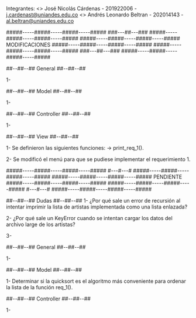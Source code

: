 Integrantes:
 <> José Nicolás Cárdenas - 201922006 - j.cardenast@uniandes.edu.co
 <> Andrés Leonardo Beltran - 202014143 - al.beltran@uniandes.edu.co



#####-----#####-----#####-----#####   ###---##---###   #####-----#####-----#####-----#####
#####-----#####-----#####-----#####   MODIFICACIONES   #####-----#####-----#####-----#####
#####-----#####-----#####-----#####   ###---##---###   #####-----#####-----#####-----#####


##--##--##  General  ##--##--##

 1- 


##--##--##  Model  ##--##--##

 1- 



##--##--##  Controller  ##--##--##

 1-   


##--##--##  View  ##--##--##
 
 1- Se definieron las siguientes funciones:
      -> print_req_1().
 
 2- Se modificó el menú para que se pudiese implementar el requerimiento 1.


#####-----#####-----#####-----#####   #---#---#   #####-----#####-----#####-----#####
#####-----#####-----#####-----#####   PENDIENTE   #####-----#####-----#####-----#####
#####-----#####-----#####-----#####   #---#---#   #####-----#####-----#####-----#####


##--##--##  Dudas  ##--##--##
 1- ¿Por qué sale un error de recursión al intentar imprimir la lista de artistas implementada como una lista enlazada?

 2- ¿Por qué sale un KeyError cuando se intentan cargar los datos del archivo large de los artistas?

 3-


##--##--##  General  ##--##--##

 1- 


##--##--##  Model  ##--##--##

 1-  Determinar si la quicksort es el algoritmo más conveniente para ordenar la lista de la función req_1().


##--##--##  Controller  ##--##--##

 1- 